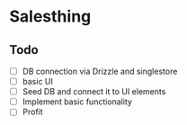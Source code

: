 # Salesthing

## Todo

- [ ] DB connection via Drizzle and singlestore
- [ ] basic UI
- [ ] Seed DB and connect it to UI elements
- [ ] Implement basic functionality
- [ ] Profit
